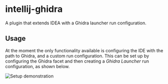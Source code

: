 # intellij-ghidra

A plugin that extends IDEA with a Ghidra launcher run configuration.

## Usage

At the moment the only functionality available is configuring the IDE with the path to Ghidra, and a custom run configuration.
This can be set up by configuring the Ghidra facet and then creating a _Ghidra Launcher_ run configuration, as shown below.

![Setup demonstration](https://github.com/garyttierney/intellij-ghidra/raw/master/media/intellij-ghidra-example.gif "Setup demonstration")
